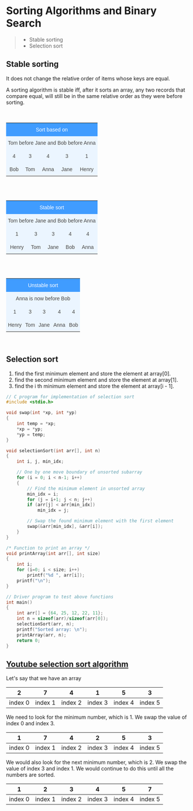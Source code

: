 # Sorting Algorithms and Binary Search

>* Stable sorting
>* Selection sort

## Stable sorting

It does not change the relative
order of items whose keys are equal.

A sorting algorithm is stable iff,
after it sorts an array, any two records that
compare equal, will still be in the same
relative order as they were before sorting.

<br/>
<style type="text/css">
.tg  {border-collapse:collapse;border-spacing:0;border-color:#9ABAD9;}
.tg td{font-family:Arial, sans-serif;font-size:14px;padding:10px 5px;border-style:solid;border-width:0px;overflow:hidden;word-break:normal;border-color:#9ABAD9;color:#444;background-color:#EBF5FF;}
.tg th{font-family:Arial, sans-serif;font-size:14px;font-weight:normal;padding:10px 5px;border-style:solid;border-width:0px;overflow:hidden;word-break:normal;border-color:#9ABAD9;color:#fff;background-color:#409cff;}
.tg .tg-baqh{text-align:center;vertical-align:top}
.tg .tg-nrix{text-align:center;vertical-align:middle}
</style>
<table class="tg">
  <tr>
    <th class="tg-nrix" colspan="5">Sort based on</th>
  </tr>
  <tr>
    <td class="tg-baqh" colspan="5">Tom before Jane and Bob before Anna</td>
  </tr>
  <tr>
    <td class="tg-nrix">4</td>
    <td class="tg-nrix">3</td>
    <td class="tg-nrix">4</td>
    <td class="tg-baqh">3</td>
    <td class="tg-baqh">1</td>
  </tr>
  <tr>
    <td class="tg-nrix">Bob</td>
    <td class="tg-nrix">Tom</td>
    <td class="tg-nrix">Anna</td>
    <td class="tg-baqh">Jane</td>
    <td class="tg-baqh">Henry</td>
  </tr>
</table>
<br/>

<br/>
<style type="text/css">
.tg  {border-collapse:collapse;border-spacing:0;border-color:#9ABAD9;}
.tg td{font-family:Arial, sans-serif;font-size:14px;padding:10px 5px;border-style:solid;border-width:0px;overflow:hidden;word-break:normal;border-color:#9ABAD9;color:#444;background-color:#EBF5FF;}
.tg th{font-family:Arial, sans-serif;font-size:14px;font-weight:normal;padding:10px 5px;border-style:solid;border-width:0px;overflow:hidden;word-break:normal;border-color:#9ABAD9;color:#fff;background-color:#409cff;}
.tg .tg-baqh{text-align:center;vertical-align:top}
.tg .tg-nrix{text-align:center;vertical-align:middle}
</style>
<table class="tg">
  <tr>
    <th class="tg-nrix" colspan="5">Stable sort</th>
  </tr>
  <tr>
    <td class="tg-baqh" colspan="5">Tom before Jane and Bob before Anna</td>
  </tr>
  <tr>
    <td class="tg-nrix">1</td>
    <td class="tg-nrix">3</td>
    <td class="tg-nrix">3</td>
    <td class="tg-baqh">4</td>
    <td class="tg-baqh">4</td>
  </tr>
  <tr>
    <td class="tg-nrix">Henry</td>
    <td class="tg-nrix">Tom</td>
    <td class="tg-nrix">Jane</td>
    <td class="tg-baqh">Bob</td>
    <td class="tg-baqh">Anna</td>
  </tr>
</table>
<br/>

<br/>
<style type="text/css">
.tg  {border-collapse:collapse;border-spacing:0;border-color:#9ABAD9;}
.tg td{font-family:Arial, sans-serif;font-size:14px;padding:10px 5px;border-style:solid;border-width:0px;overflow:hidden;word-break:normal;border-color:#9ABAD9;color:#444;background-color:#EBF5FF;}
.tg th{font-family:Arial, sans-serif;font-size:14px;font-weight:normal;padding:10px 5px;border-style:solid;border-width:0px;overflow:hidden;word-break:normal;border-color:#9ABAD9;color:#fff;background-color:#409cff;}
.tg .tg-baqh{text-align:center;vertical-align:top}
.tg .tg-nrix{text-align:center;vertical-align:middle}
</style>
<table class="tg">
  <tr>
    <th class="tg-nrix" colspan="5">Unstable sort</th>
  </tr>
  <tr>
    <td class="tg-baqh" colspan="5">Anna is now before Bob</td>
  </tr>
  <tr>
    <td class="tg-nrix">1</td>
    <td class="tg-nrix">3</td>
    <td class="tg-nrix">3</td>
    <td class="tg-baqh">4</td>
    <td class="tg-baqh">4</td>
  </tr>
  <tr>
    <td class="tg-nrix">Henry</td>
    <td class="tg-nrix">Tom</td>
    <td class="tg-nrix">Jane</td>
    <td class="tg-baqh">Anna</td>
    <td class="tg-baqh">Bob</td>
  </tr>
</table>
<br/>


## Selection sort

1. find the first minimum element and store the element at array[0].
2. find the second minimum element and store the element at array[1].
3. find the i th minimum element and store the element at array[i - 1].

```c
// C program for implementation of selection sort
#include <stdio.h>

void swap(int *xp, int *yp)
{
	int temp = *xp;
	*xp = *yp;
	*yp = temp;
}

void selectionSort(int arr[], int n)
{
	int i, j, min_idx;

	// One by one move boundary of unsorted subarray
	for (i = 0; i < n-1; i++)
	{
		// Find the minimum element in unsorted array
		min_idx = i;
		for (j = i+1; j < n; j++)
		if (arr[j] < arr[min_idx])
			min_idx = j;

		// Swap the found minimum element with the first element
		swap(&arr[min_idx], &arr[i]);
	}
}

/* Function to print an array */
void printArray(int arr[], int size)
{
	int i;
	for (i=0; i < size; i++)
		printf("%d ", arr[i]);
	printf("\n");
}

// Driver program to test above functions
int main()
{
	int arr[] = {64, 25, 12, 22, 11};
	int n = sizeof(arr)/sizeof(arr[0]);
	selectionSort(arr, n);
	printf("Sorted array: \n");
	printArray(arr, n);
	return 0;
}

```

## [Youtube selection sort algorithm](https://www.youtube.com/watch?v=GUDLRan2DWM&list=PL2_aWCzGMAwKedT2KfDMB9YA5DgASZb3U&index=2)

Let's say that we have an array

|    2    |    7    |    4    |    1    |    5    |    3    |
|:-------:|:-------:|:-------:|:-------:|:-------:|:-------:|
| index 0 | index 1 | index 2 | index 3 | index 4 | index 5 |

We need to look for the minimum number, which is 1.
We swap the value of index 0 and index 3.

|    1    |    7    |    4    |    2   |    5    |    3    |
|:-------:|:-------:|:-------:|:-------:|:-------:|:-------:|
| index 0 | index 1 | index 2 | index 3 | index 4 | index 5 |

We would also look for the next minimum number, which is 2.
We swap the value of index 3 and index 1. We would continue to
do this until all the numbers are sorted.

|    1    |    2    |    3    |    4   |    5    |    7    |
|:-------:|:-------:|:-------:|:-------:|:-------:|:-------:|
| index 0 | index 1 | index 2 | index 3 | index 4 | index 5 |
























